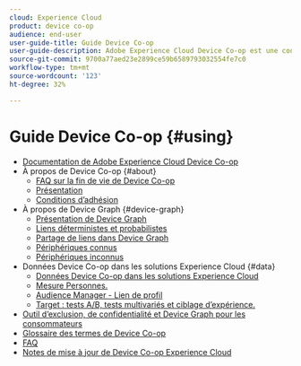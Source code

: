```yaml
---
cloud: Experience Cloud
product: device co-op
audience: end-user
user-guide-title: Guide Device Co-op
user-guide-description: Adobe Experience Cloud Device Co-op est une coopérative numérique au sein de laquelle les membres partagent des informations au sujet des liaisons de périphériques. Ces informations les aident à offrir à leurs clients des expériences utiles et cohérentes, quel que soit l’appareil utilisé.
source-git-commit: 9700a77aed23e2899ce59b6589793032554fe7c0
workflow-type: tm+mt
source-wordcount: '123'
ht-degree: 32%

---
```



# Guide Device Co-op {#using}

+ [Documentation de Adobe Experience Cloud Device Co-op](home.md)
+ À propos de Device Co-op {#about}
   + [FAQ sur la fin de vie de Device Co-op](about/device-co-op-eol.md)
   + [Présentation](about/overview.md)
   + [Conditions d’adhésion](about/requirements.md)
+ À propos de Device Graph {#device-graph}
   + [Présentation de Device Graph](processes/device-graph-overview.md)
   + [Liens déterministes et probabilistes](processes/links.md)
   + [Partage de liens dans Device Graph](processes/link-sharing.md)
   + [Périphériques connus](processes/known-device.md)
   + [Périphériques inconnus](processes/unknown-device.md)
+ Données Device Co-op dans les solutions Experience Cloud {#data}
   + [Données Device Co-op dans les solutions Experience Cloud](other-solutions/other-solutions.md)
   + [Mesure Personnes.](other-solutions/people.md)
   + [Audience Manager - Lien de profil](other-solutions/proflie-link.md)
   + [Target : tests A/B, tests multivariés et ciblage d’expérience.](other-solutions/target.md)
+ [Outil d’exclusion, de confidentialité et Device Graph pour les consommateurs](privacy.md)
+ [Glossaire des termes de Device Co-op](glossary.md)
+ [FAQ](faq.md)
+ [Notes de mise à jour de Device Co-op Experience Cloud](release-notes.md)
